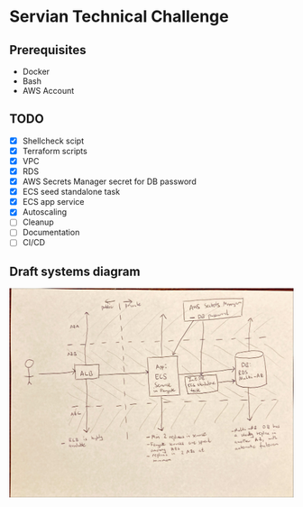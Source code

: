 # Servian Technical Challenge

## Prerequisites

- Docker
- Bash
- AWS Account

## TODO

- [x] Shellcheck scipt
- [x] Terraform scripts
- [x] VPC
- [x] RDS
- [x] AWS Secrets Manager secret for DB password
- [x] ECS seed standalone task
- [x] ECS app service
- [x] Autoscaling
- [ ] Cleanup
- [ ] Documentation
- [ ] CI/CD

## Draft systems diagram

![Draft systems diagram](doc/assets/draft-system-diagram.jpeg "Draft systems diagram")

